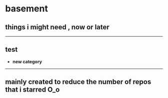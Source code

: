 # basement
## things i might need , now or later

------
test
------

* **new category**
---
mainly created to reduce the number of repos that i starred O_o
---
